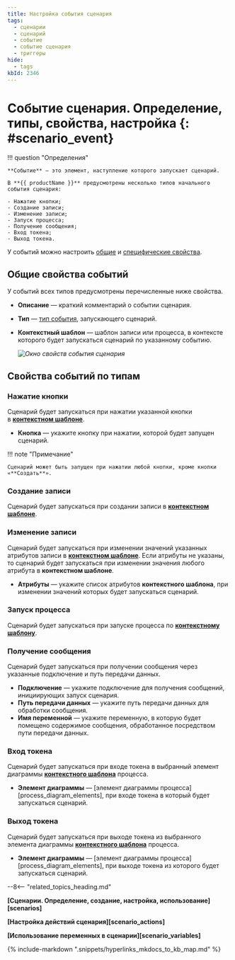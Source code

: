 ```yaml
---
title: Настройка события сценария
tags:
  - сценарии
  - сценарий
  - событие
  - событие сценария
  - триггеры
hide:
  - tags
kbId: 2346
---
```


# Событие сценария. Определение, типы, свойства, настройка {: #scenario_event}

!!! question "Определения"

    **Событие** — это элемент, наступление которого запускает сценарий.

    В **{{ productName }}** предусмотрены несколько типов начального события сценария:

    - Нажатие кнопки;
    - Создание записи;
    - Изменение записи;
    - Запуск процесса;
    - Получение сообщения;
    - Вход токена;
    - Выход токена.

У событий можно настроить [общие](#общие-свойства-событий) и [специфические свойства](#свойства-событий-по-типам).

## Общие свойства событий

У событий всех типов предусмотрены перечисленные ниже свойства.

- **Описание** — краткий комментарий о событии сценария.
- **Тип** — [тип события](#свойства-событий-по-типам), запускающего сценарий.
- **Контекстный шаблон** — шаблон записи или процесса, в контексте которого будет запускаться сценарий по указанному событию.

    _![Окно свойств события сценария](scenario_event_properties.png)_

## Свойства событий по типам

### Нажатие кнопки

Сценарий будет запускаться при нажатии указанной кнопки в **[контекстном шаблоне](#общие-свойства-событий)**.

- **Кнопка** — укажите кнопку при нажатии, которой будет запущен сценарий.

!!! note "Примечание"

    Сценарий может быть запущен при нажатии любой кнопки, кроме кнопки «**Создать**».

### Создание записи

Сценарий будет запускаться при создании записи в **[контекстном шаблоне](#общие-свойства-событий)**.

### Изменение записи

Сценарий будет запускаться при изменении значений указанных атрибутов записи в **[контекстном шаблоне](#общие-свойства-событий)**. Если атрибуты не указаны, то сценарий будет запускаться при изменении значения любого атрибута в **контекстном шаблоне**.

- **Атрибуты** — укажите список атрибутов **контекстного шаблона**, при изменении значений которых будет запускаться сценарий.

### Запуск процесса

Сценарий будет запускаться при запуске процесса по **[контекстному шаблону](#общие-свойства-событий)**.

### Получение сообщения

Сценарий будет запускаться при получении сообщения через указанные подключение и путь передачи данных.

- **Подключение** — укажите подключение для получения сообщений, инициирующих запуск сценария.
- **Путь передачи данных** — укажите путь передачи данных для обработки сообщения.
- **Имя переменной** — укажите переменную, в которую будет помещено содержимое сообщения, обработанное посредством пути передачи данных.

### Вход токена

Сценарий будет запускаться при входе токена в выбранный элемент диаграммы **[контекстного шаблона](#общие-свойства-событий)** процесса.

- **Элемент диаграммы** — [элемент диаграммы процесса][process_diagram_elements], при входе токена в который будет запускаться сценарий.

### Выход токена

Сценарий будет запускаться при выходе токена из выбранного элемента диаграммы **[контекстного шаблона](#общие-свойства-событий)** процесса.

- **Элемент диаграммы** — [элемент диаграммы процесса][process_diagram_elements], при выходе токена из которого будет запускаться сценарий.

--8<-- "related_topics_heading.md"

**[Сценарии. Определение, создание, настройка, использование][scenarios]**

**[Настройка действий сценария][scenario_actions]**

**[Использование переменных в сценарии][scenario_variables]**

{%
include-markdown ".snippets/hyperlinks_mkdocs_to_kb_map.md"
%}
